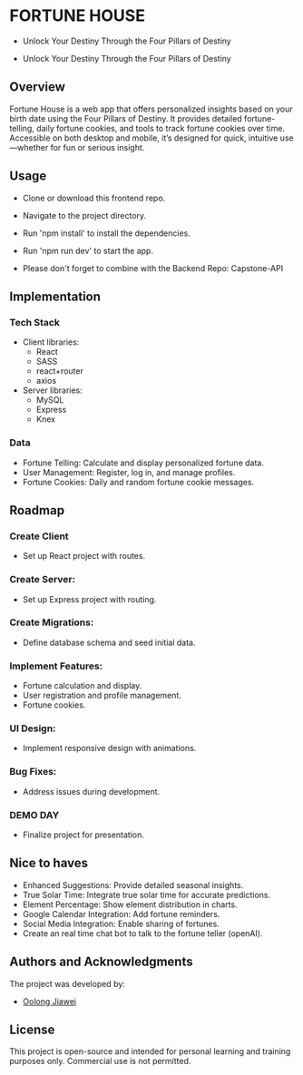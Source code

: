 # FORTUNE HOUSE
* Unlock Your Destiny Through the Four Pillars of Destiny

* Unlock Your Destiny Through the Four Pillars of Destiny


## Overview
Fortune House is a web app that offers personalized insights based on your birth date using the Four Pillars of Destiny. It provides detailed fortune-telling, daily fortune cookies, and tools to track fortune cookies over time. Accessible on both desktop and mobile, it’s designed for quick, intuitive use—whether for fun or serious insight.

## Usage

+ Clone or download this frontend repo.
+ Navigate to the project directory.
+ Run 'npm install' to install the dependencies.
+ Run 'npm run dev' to start the app.

+ Please don't forget to combine with the Backend Repo: Capstone-API


## Implementation

### Tech Stack

+ Client libraries: 
    + React
    + SASS
    + react+router
    + axios
+ Server libraries:
    + MySQL 
    + Express
    + Knex 

      
### Data
+ Fortune Telling: Calculate and display personalized fortune data.
+ User Management: Register, log in, and manage profiles.
+ Fortune Cookies: Daily and random fortune cookie messages.


## Roadmap

### Create Client
+ Set up React project with routes.

### Create Server: 
+ Set up Express project with routing.

### Create Migrations: 
+ Define database schema and seed initial data.

### Implement Features: 
+ Fortune calculation and display.
+ User registration and profile management.
+ Fortune cookies.

### UI Design: 
+ Implement responsive design with animations.

### Bug Fixes: 
+ Address issues during development.

### DEMO DAY
+ Finalize project for presentation.


## Nice to haves

+ Enhanced Suggestions: Provide detailed seasonal insights.
+ True Solar Time: Integrate true solar time for accurate predictions.
+ Element Percentage: Show element distribution in charts.
+ Google Calendar Integration: Add fortune reminders.
+ Social Media Integration: Enable sharing of fortunes.
+ Create an real time chat bot to talk to the fortune teller (openAI).



## Authors and Acknowledgments

The project was developed by:

- [Oolong Jiawei](https://github.com/oolongjiawei)

## License

This project is open-source and intended for personal learning and training purposes only. Commercial use is not permitted.
